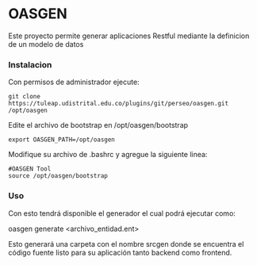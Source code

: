 # OASGEN

Este proyecto permite generar aplicaciones Restful mediante la definicion de un modelo de datos


### Instalacion

Con permisos de administrador ejecute:

```
git clone https://tuleap.udistrital.edu.co/plugins/git/perseo/oasgen.git /opt/oasgen
```

Edite el archivo de bootstrap en /opt/oasgen/bootstrap

```export OASGEN_PATH=/opt/oasgen```


Modifique su archivo de .bashrc y agregue la siguiente linea:

```
#OASGEN Tool
source /opt/oasgen/bootstrap
```

### Uso

Con esto tendrá disponible el generador el cual podrá ejecutar como:

oasgen generate <archivo_entidad.ent>

Esto generará una carpeta con el nombre srcgen donde se encuentra el código fuente listo para su aplicación tanto
backend como frontend.
